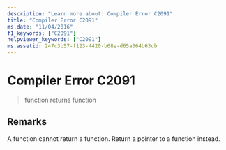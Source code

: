 ```yaml
---
description: "Learn more about: Compiler Error C2091"
title: "Compiler Error C2091"
ms.date: "11/04/2016"
f1_keywords: ["C2091"]
helpviewer_keywords: ["C2091"]
ms.assetid: 247c3b57-f123-4420-b68e-d65a364b63cb
---
```

# Compiler Error C2091

> function returns function

## Remarks

A function cannot return a function. Return a pointer to a function instead.
